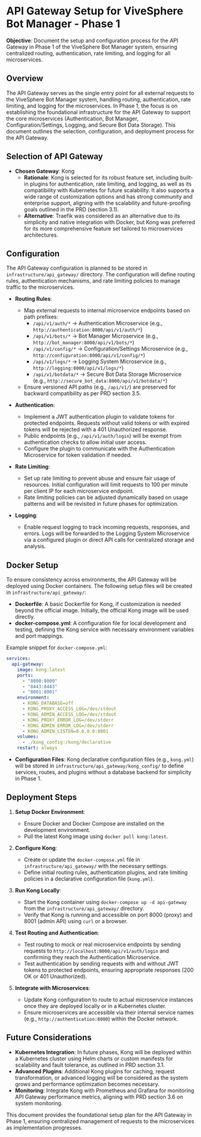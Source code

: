 # API Gateway Setup for ViveSphere Bot Manager - Phase 1

**Objective**: Document the setup and configuration process for the API Gateway in Phase 1 of the ViveSphere Bot Manager system, ensuring centralized routing, authentication, rate limiting, and logging for all microservices.

## Overview

The API Gateway serves as the single entry point for all external requests to the ViveSphere Bot Manager system, handling routing, authentication, rate limiting, and logging for the microservices. In Phase 1, the focus is on establishing the foundational infrastructure for the API Gateway to support the core microservices (Authentication, Bot Manager, Configuration/Settings, Logging, and Secure Bot Data Storage). This document outlines the selection, configuration, and deployment process for the API Gateway.

## Selection of API Gateway

- **Chosen Gateway**: Kong
  - **Rationale**: Kong is selected for its robust feature set, including built-in plugins for authentication, rate limiting, and logging, as well as its compatibility with Kubernetes for future scalability. It also supports a wide range of customization options and has strong community and enterprise support, aligning with the scalability and future-proofing goals outlined in the PRD (section 3.1).
  - **Alternative**: Traefik was considered as an alternative due to its simplicity and native integration with Docker, but Kong was preferred for its more comprehensive feature set tailored to microservices architectures.

## Configuration

The API Gateway configuration is planned to be stored in `infrastructure/api_gateway/` directory. The configuration will define routing rules, authentication mechanisms, and rate limiting policies to manage traffic to the microservices.

- **Routing Rules**:
  - Map external requests to internal microservice endpoints based on path prefixes:
    - `/api/v1/auth/*` → Authentication Microservice (e.g., `http://authentication:8000/api/v1/auth/*`)
    - `/api/v1/bots/*` → Bot Manager Microservice (e.g., `http://bot_manager:8000/api/v1/bots/*`)
    - `/api/v1/config/*` → Configuration/Settings Microservice (e.g., `http://configuration:8000/api/v1/config/*`)
    - `/api/v1/logs/*` → Logging System Microservice (e.g., `http://logging:8000/api/v1/logs/*`)
    - `/api/v1/botdata/*` → Secure Bot Data Storage Microservice (e.g., `http://secure_bot_data:8000/api/v1/botdata/*`)
  - Ensure versioned API paths (e.g., `/api/v1/`) are preserved for backward compatibility as per PRD section 3.5.

- **Authentication**:
  - Implement a JWT authentication plugin to validate tokens for protected endpoints. Requests without valid tokens or with expired tokens will be rejected with a 401 Unauthorized response.
  - Public endpoints (e.g., `/api/v1/auth/login`) will be exempt from authentication checks to allow initial user access.
  - Configure the plugin to communicate with the Authentication Microservice for token validation if needed.

- **Rate Limiting**:
  - Set up rate limiting to prevent abuse and ensure fair usage of resources. Initial configuration will limit requests to 100 per minute per client IP for each microservice endpoint.
  - Rate limiting policies can be adjusted dynamically based on usage patterns and will be revisited in future phases for optimization.

- **Logging**:
  - Enable request logging to track incoming requests, responses, and errors. Logs will be forwarded to the Logging System Microservice via a configured plugin or direct API calls for centralized storage and analysis.

## Docker Setup

To ensure consistency across environments, the API Gateway will be deployed using Docker containers. The following setup files will be created in `infrastructure/api_gateway/`:

- **Dockerfile**: A basic Dockerfile for Kong, if customization is needed beyond the official image. Initially, the official Kong image will be used directly.
- **docker-compose.yml**: A configuration file for local development and testing, defining the Kong service with necessary environment variables and port mappings.

Example snippet for `docker-compose.yml`:
```yaml
services:
  api-gateway:
    image: kong:latest
    ports:
      - "8000:8000"
      - "8443:8443"
      - "8001:8001"
    environment:
      - KONG_DATABASE=off
      - KONG_PROXY_ACCESS_LOG=/dev/stdout
      - KONG_ADMIN_ACCESS_LOG=/dev/stdout
      - KONG_PROXY_ERROR_LOG=/dev/stderr
      - KONG_ADMIN_ERROR_LOG=/dev/stderr
      - KONG_ADMIN_LISTEN=0.0.0.0:8001
    volumes:
      - ./kong_config:/kong/declarative
    restart: always
```

- **Configuration Files**: Kong declarative configuration files (e.g., `kong.yml`) will be stored in `infrastructure/api_gateway/kong_config/` to define services, routes, and plugins without a database backend for simplicity in Phase 1.

## Deployment Steps

1. **Setup Docker Environment**:
   - Ensure Docker and Docker Compose are installed on the development environment.
   - Pull the latest Kong image using `docker pull kong:latest`.

2. **Configure Kong**:
   - Create or update the `docker-compose.yml` file in `infrastructure/api_gateway/` with the necessary settings.
   - Define initial routing rules, authentication plugins, and rate limiting policies in a declarative configuration file (`kong.yml`).

3. **Run Kong Locally**:
   - Start the Kong container using `docker-compose up -d api-gateway` from the `infrastructure/api_gateway/` directory.
   - Verify that Kong is running and accessible on port 8000 (proxy) and 8001 (admin API) using `curl` or a browser.

4. **Test Routing and Authentication**:
   - Test routing to mock or real microservice endpoints by sending requests to `http://localhost:8000/api/v1/auth/login` and confirming they reach the Authentication Microservice.
   - Test authentication by sending requests with and without JWT tokens to protected endpoints, ensuring appropriate responses (200 OK or 401 Unauthorized).

5. **Integrate with Microservices**:
   - Update Kong configuration to route to actual microservice instances once they are deployed locally or in a Kubernetes cluster.
   - Ensure microservices are accessible via their internal service names (e.g., `http://authentication:8000`) within the Docker network.

## Future Considerations

- **Kubernetes Integration**: In future phases, Kong will be deployed within a Kubernetes cluster using Helm charts or custom manifests for scalability and fault tolerance, as outlined in PRD section 3.1.
- **Advanced Plugins**: Additional Kong plugins for caching, request transformation, or advanced logging will be considered as the system grows and performance optimization becomes necessary.
- **Monitoring**: Integrate Kong with Prometheus and Grafana for monitoring API Gateway performance metrics, aligning with PRD section 3.6 on system monitoring.

This document provides the foundational setup plan for the API Gateway in Phase 1, ensuring centralized management of requests to the microservices as implementation progresses.